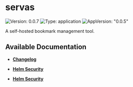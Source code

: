 # servas

![Version: 0.0.7](https://img.shields.io/badge/Version-0.0.7-informational?style=flat-square) ![Type: application](https://img.shields.io/badge/Type-application-informational?style=flat-square) ![AppVersion: "0.0.5"](https://img.shields.io/badge/AppVersion-"0.0.5"-informational?style=flat-square)

A self-hosted bookmark management tool.

## Available Documentation

- [**Changelog**](CHANGELOG)

- [**Helm Security**](container-security)

- [**Helm Security**](helm-security)

